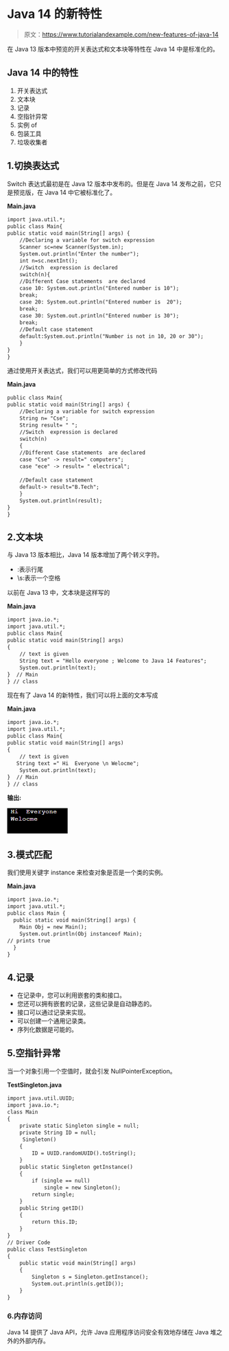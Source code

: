 # Java 14 的新特性

> 原文：<https://www.tutorialandexample.com/new-features-of-java-14>

在 Java 13 版本中预览的开关表达式和文本块等特性在 Java 14 中是标准化的。

## Java 14 中的特性

1.  开关表达式
2.  文本块
3.  记录
4.  空指针异常
5.  实例 of
6.  包装工具
7.  垃圾收集者

## 1.切换表达式

Switch 表达式最初是在 Java 12 版本中发布的。但是在 Java 14 发布之前，它只是预览版，在 Java 14 中它被标准化了。

**Main.java**

```
import java.util.*;
public class Main{  
public static void main(String[] args) {  
    //Declaring a variable for switch expression  
    Scanner sc=new Scanner(System.in);
    System.out.println("Enter the number");
    int n=sc.nextInt();
    //Switch  expression is declared  
    switch(n){  
    //Different Case statements  are declared 
    case 10: System.out.println("Entered number is 10");  
    break;  
    case 20: System.out.println("Entered number is  20");  
    break;  
    case 30: System.out.println("Entered number is 30");  
    break;  
    //Default case statement  
    default:System.out.println("Number is not in 10, 20 or 30");  
    }  
}  
} 
```

通过使用开关表达式，我们可以用更简单的方式修改代码

**Main.java**

```
public class Main{  
public static void main(String[] args) {  
    //Declaring a variable for switch expression  
    String n= "Cse";
    String result= " ";
    //Switch  expression is declared  
    switch(n)
    {  
    //Different Case statements  are declared 
    case "Cse" -> result=" computers"; 
    case "ece" -> result= " electrical";  

    //Default case statement  
    default-> result="B.Tech";
    }  
    System.out.println(result);
}  
} 
```

## 2.文本块

与 Java 13 版本相比，Java 14 版本增加了两个转义字符。

*   \:表示行尾
*   \s:表示一个空格

以前在 Java 13 中，文本块是这样写的

**Main.java**

```
import java.io.*;
import java.util.*;
public class Main{  
public static void main(String[] args) 
{  
    // text is given
    String text = "Hello everyone ; Welcome to Java 14 Features";
    System.out.println(text);
}  // Main
} // class 
```

现在有了 Java 14 的新特性，我们可以将上面的文本写成

**Main.java**

```
import java.io.*;
import java.util.*;
public class Main{  
public static void main(String[] args) 
{  
    // text is given
   String text =" Hi  Everyone \n Welocme";
    System.out.println(text);
}  // Main
} // class
```

**输出:**

![New Features of Java 14](img/79960c7425fdf634361dc782be99e6fb.png)

## 3.模式匹配

我们使用关键字 instance 来检查对象是否是一个类的实例。

**Main.java**

```
import java.io.*;
import java.util.*;
public class Main {
  public static void main(String[] args) {
    Main Obj = new Main();
    System.out.println(Obj instanceof Main); 
// prints true
  }
}
```

## 4.记录

*   在记录中，您可以利用嵌套的类和接口。
*   您还可以拥有嵌套的记录，这些记录是自动静态的。
*   接口可以通过记录来实现。
*   可以创建一个通用记录类。
*   序列化数据是可能的。

## 5.空指针异常

当一个对象引用一个空值时，就会引发 NullPointerException。

**TestSingleton.java**

```
import java.util.UUID;
import java.io.*;
class Main
{
    private static Singleton single = null;
    private String ID = null;
     Singleton()
    {
        ID = UUID.randomUUID().toString();
    }
    public static Singleton getInstance()
    {
        if (single == null)
            single = new Singleton();
        return single;
    }
    public String getID()
    {
        return this.ID;
    }
}
// Driver Code
public class TestSingleton
{
    public static void main(String[] args)
    {
        Singleton s = Singleton.getInstance();
        System.out.println(s.getID());
    }
} 
```

### 6.内存访问

Java 14 提供了 Java API，允许 Java 应用程序访问安全有效地存储在 Java 堆之外的外部内存。